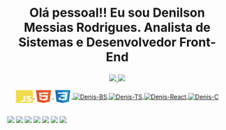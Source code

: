<h1 align="center" style.color="brown"> Olá pessoal!! Eu sou Denilson Messias Rodrigues.
  Analista de Sistemas e Desenvolvedor Front-End </h1>
  
###

<div align="center">
  <a href="https://github.com/DenilsonMRodrigues">
<img height="160em" src="https://github-readme-stats.vercel.app/api?username=DenilsonMRodrigues&show_icons=true&theme=midnight-purple&include_all_commits=true&count_private=true"/>

<img height="160em" src="https://github-readme-stats.vercel.app/api/top-langs/?username=DenilsonMRodrigues&layout=compact&langs_count=7&theme=midnight-purple"/>
</div>
  
  <div align="center" style="display: inline_block"><br>
<img align="center" alt="Denis-Js" height="30" width="40" src="https://raw.githubusercontent.com/devicons/devicon/master/icons/javascript/javascript-plain.svg">
  <img align="center" alt="Denis-HTML" height="30" width="40" src="https://raw.githubusercontent.com/devicons/devicon/master/icons/html5/html5-original.svg">
  <img align="center" alt="Denis-CSS" height="30" width="40" src="https://raw.githubusercontent.com/devicons/devicon/master/icons/css3/css3-original.svg">
  <img align="center" alt="Denis-BS" height="30" width="40" src="https://cdn.jsdelivr.net/gh/devicons/devicon/icons/bootstrap/bootstrap-plain-wordmark.svg">
     <img align="center" alt="Denis-TS" height="30" width="40" src="https://cdn.jsdelivr.net/gh/devicons/devicon/icons/typescript/typescript-original.svg"/>
  <img align="center" alt="Denis-React" height="30" width="40" src="https://cdn.jsdelivr.net/gh/devicons/devicon/icons/react/react-original-wordmark.svg"/>
   <img align="center" alt="Denis-C" height="30" width="40" src="https://cdn.jsdelivr.net/gh/devicons/devicon/icons/c/c-original.svg" />
</div>

  ##
  
  <div>
   <a href="https://www.linkedin.com/in/denilson-messias-rodrigues" target="_blank"><img src="https://img.shields.io/badge/LinkedIn-0077B5?style=for-the-badge&logo=linkedin&logoColor=white"></a>
   <a href = "mailto:denilsonm95rodrig@gmail.com" target="_blank"><img src="https://img.shields.io/badge/Gmail-D14836?style=for-the-badge&logo=gmail&logoColor= branco"></a>
   <a href="https://www.twitch.tv/denis_negueba" target="_blank"><img src="https://img.shields.io/badge/Twitch-9146FF?style=for-the-badge&logo=twitch&logoColor=white"></a>
  <a href="https://www.youtube.com/channel/UCAKk81JiFGN21uZoxEUREA" target="_blank"><img src="https://img.shields.io/badge/YouTube-FF0000?style=for-the-badge&logo=youtube&logoColor=white"></a>
<a href="https://discord.com/channels/denilson#0955" target="_blank"><img src="https://img.shields.io/badge/Discord-7289DA?style=for-the-badge&logo=discord&logoColor=white"></a>
<a href="https://instagram.com/denisnegueb" target="_blank"><img src="https://img.shields.io/badge/Instagram-E4405F?style=for-the-badge&logo=instagram&logoColor=white"></a>
  <a href="https://twitter.com/denisnegueb" target="_blank"><img src="https://img.shields.io/badge/Twitter-1DA1F2?style=for-the-badge&logo=twitter&logoColor=white"></a>
</div>
